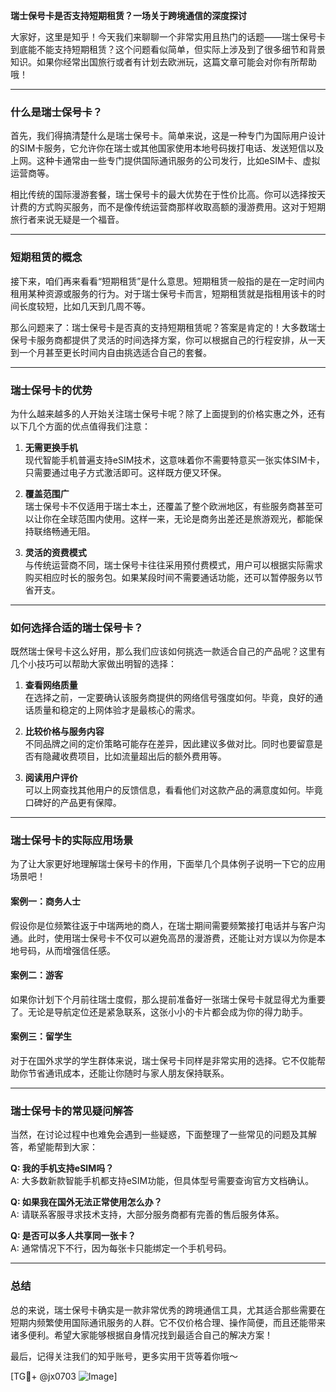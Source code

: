 **瑞士保号卡是否支持短期租赁？一场关于跨境通信的深度探讨**

大家好，这里是知乎！今天我们来聊聊一个非常实用且热门的话题——瑞士保号卡到底能不能支持短期租赁？这个问题看似简单，但实际上涉及到了很多细节和背景知识。如果你经常出国旅行或者有计划去欧洲玩，这篇文章可能会对你有所帮助哦！

---

### **什么是瑞士保号卡？**

首先，我们得搞清楚什么是瑞士保号卡。简单来说，这是一种专门为国际用户设计的SIM卡服务，它允许你在瑞士或其他国家使用本地号码拨打电话、发送短信以及上网。这种卡通常由一些专门提供国际通讯服务的公司发行，比如eSIM卡、虚拟运营商等。

相比传统的国际漫游套餐，瑞士保号卡的最大优势在于性价比高。你可以选择按天计费的方式购买服务，而不是像传统运营商那样收取高额的漫游费用。这对于短期旅行者来说无疑是一个福音。

---

### **短期租赁的概念**

接下来，咱们再来看看“短期租赁”是什么意思。短期租赁一般指的是在一定时间内租用某种资源或服务的行为。对于瑞士保号卡而言，短期租赁就是指租用该卡的时间长度较短，比如几天到几周不等。

那么问题来了：瑞士保号卡是否真的支持短期租赁呢？答案是肯定的！大多数瑞士保号卡服务商都提供了灵活的时间选择方案，你可以根据自己的行程安排，从一天到一个月甚至更长时间内自由挑选适合自己的套餐。

---

### **瑞士保号卡的优势**

为什么越来越多的人开始关注瑞士保号卡呢？除了上面提到的价格实惠之外，还有以下几个方面的优点值得我们注意：

1. **无需更换手机**  
   现代智能手机普遍支持eSIM技术，这意味着你不需要特意买一张实体SIM卡，只需要通过电子方式激活即可。这样既方便又环保。

2. **覆盖范围广**  
   瑞士保号卡不仅适用于瑞士本土，还覆盖了整个欧洲地区，有些服务商甚至可以让你在全球范围内使用。这样一来，无论是商务出差还是旅游观光，都能保持联络畅通无阻。

3. **灵活的资费模式**  
   与传统运营商不同，瑞士保号卡往往采用预付费模式，用户可以根据实际需求购买相应时长的服务包。如果某段时间不需要通话功能，还可以暂停服务以节省开支。

---

### **如何选择合适的瑞士保号卡？**

既然瑞士保号卡这么好用，那么我们应该如何挑选一款适合自己的产品呢？这里有几个小技巧可以帮助大家做出明智的选择：

1. **查看网络质量**  
   在选择之前，一定要确认该服务商提供的网络信号强度如何。毕竟，良好的通话质量和稳定的上网体验才是最核心的需求。

2. **比较价格与服务内容**  
   不同品牌之间的定价策略可能存在差异，因此建议多做对比。同时也要留意是否有隐藏收费项目，比如流量超出后的额外费用等。

3. **阅读用户评价**  
   可以上网查找其他用户的反馈信息，看看他们对这款产品的满意度如何。毕竟口碑好的产品更有保障。

---

### **瑞士保号卡的实际应用场景**

为了让大家更好地理解瑞士保号卡的作用，下面举几个具体例子说明一下它的应用场景吧！

#### **案例一：商务人士**
假设你是位频繁往返于中瑞两地的商人，在瑞士期间需要频繁接打电话并与客户沟通。此时，使用瑞士保号卡不仅可以避免高昂的漫游费，还能让对方误以为你是本地号码，从而增强信任感。

#### **案例二：游客**
如果你计划下个月前往瑞士度假，那么提前准备好一张瑞士保号卡就显得尤为重要了。无论是导航定位还是紧急联系，这张小小的卡片都会成为你的得力助手。

#### **案例三：留学生**
对于在国外求学的学生群体来说，瑞士保号卡同样是非常实用的选择。它不仅能帮助你节省通讯成本，还能让你随时与家人朋友保持联系。

---

### **瑞士保号卡的常见疑问解答**

当然，在讨论过程中也难免会遇到一些疑惑，下面整理了一些常见的问题及其解答，希望能帮到大家：

**Q: 我的手机支持eSIM吗？**  
A: 大多数新款智能手机都支持eSIM功能，但具体型号需要查询官方文档确认。

**Q: 如果我在国外无法正常使用怎么办？**  
A: 请联系客服寻求技术支持，大部分服务商都有完善的售后服务体系。

**Q: 是否可以多人共享同一张卡？**  
A: 通常情况下不行，因为每张卡只能绑定一个手机号码。

---

### **总结**

总的来说，瑞士保号卡确实是一款非常优秀的跨境通信工具，尤其适合那些需要在短期内频繁使用国际通讯服务的人群。它不仅价格合理、操作简便，而且还能带来诸多便利。希望大家能够根据自身情况找到最适合自己的解决方案！

最后，记得关注我们的知乎账号，更多实用干货等着你哦～  

[TG💪+ @jx0703 ![Image](https://github.com/user-attachments/assets/dbca1d08-cadb-493c-b0ec-ad6f7a83f270)]